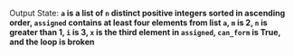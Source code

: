 Output State: **`a` is a list of `n` distinct positive integers sorted in ascending order, `assigned` contains at least four elements from list `a`, `m` is 2, `n` is greater than 1, `i` is 3, `x` is the third element in `assigned`, `can_form` is True, and the loop is broken**